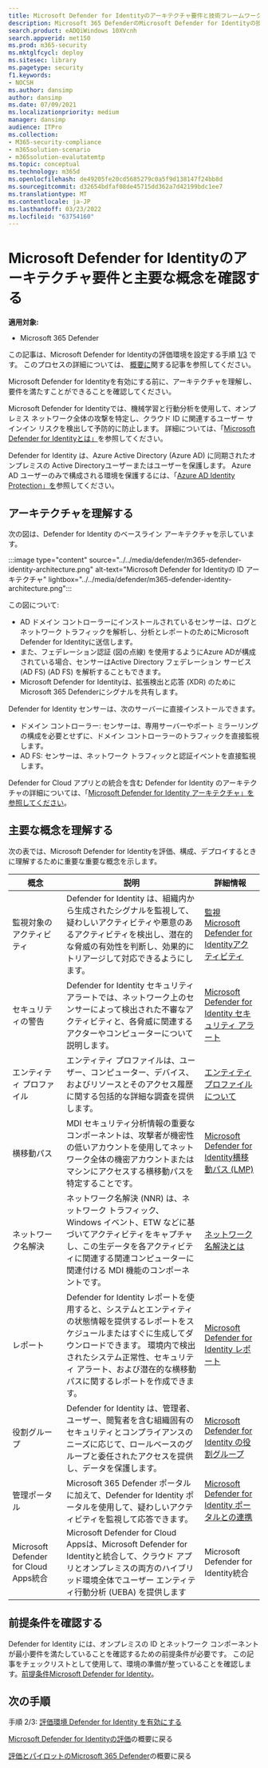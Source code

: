 ```yaml
---
title: Microsoft Defender for Identityのアーキテクチャ要件と技術フレームワークを確認する
description: Microsoft 365 DefenderのMicrosoft Defender for Identityの技術図は、試用版ラボまたはパイロット環境を構築する前に、Microsoft 365の ID を理解するのに役立ちます。
search.product: eADQiWindows 10XVcnh
search.appverid: met150
ms.prod: m365-security
ms.mktglfcycl: deploy
ms.sitesec: library
ms.pagetype: security
f1.keywords:
- NOCSH
ms.author: dansimp
author: dansimp
ms.date: 07/09/2021
ms.localizationpriority: medium
manager: dansimp
audience: ITPro
ms.collection:
- M365-security-compliance
- m365solution-scenario
- m365solution-evalutatemtp
ms.topic: conceptual
ms.technology: m365d
ms.openlocfilehash: de49205fe20cd5685279c0a5f9d138147f24bb8d
ms.sourcegitcommit: d32654bdfaf08de45715dd362a7d42199bdc1ee7
ms.translationtype: MT
ms.contentlocale: ja-JP
ms.lasthandoff: 03/23/2022
ms.locfileid: "63754160"
---
```

# <a name="review-architecture-requirements-and-key-concepts-for-microsoft-defender-for-identity"></a>Microsoft Defender for Identityのアーキテクチャ要件と主要な概念を確認する


**適用対象:**
- Microsoft 365 Defender

この記事は、Microsoft Defender for Identityの評価環境を設定する手順 [1/3](eval-defender-identity-overview.md) です。 このプロセスの詳細については、 [概要に](eval-defender-identity-overview.md)関する記事を参照してください。

Microsoft Defender for Identityを有効にする前に、アーキテクチャを理解し、要件を満たすことができることを確認してください。

Microsoft Defender for Identityでは、機械学習と行動分析を使用して、オンプレミス ネットワーク全体の攻撃を特定し、クラウド ID に関連するユーザー サインイン リスクを検出して予防的に防止します。 詳細については、「[Microsoft Defender for Identityとは」](/defender-for-identity/what-is)を参照してください。

Defender for Identity は、Azure Active Directory (Azure AD) に同期されたオンプレミスの Active Directoryユーザーまたはユーザーを保護します。 Azure AD ユーザーのみで構成される環境を保護するには、「[Azure AD Identity Protection」を](/azure/active-directory/identity-protection/overview-identity-protection)参照してください。

## <a name="understand-the-architecture"></a>アーキテクチャを理解する

次の図は、Defender for Identity のベースライン アーキテクチャを示しています。 

:::image type="content" source="../../media/defender/m365-defender-identity-architecture.png" alt-text="Microsoft Defender for Identityの ID アーキテクチャ" lightbox="../../media/defender/m365-defender-identity-architecture.png":::

この図について:

- AD ドメイン コントローラーにインストールされているセンサーは、ログとネットワーク トラフィックを解析し、分析とレポートのためにMicrosoft Defender for Identityに送信します。
-  また、フェデレーション認証 (図の点線) を使用するようにAzure ADが構成されている場合、センサーはActive Directory フェデレーション サービス (AD FS) (AD FS) を解析することもできます。 
- Microsoft Defender for Identityは、拡張検出と応答 (XDR) のためにMicrosoft 365 Defenderにシグナルを共有します。

Defender for Identity センサーは、次のサーバーに直接インストールできます。

- ドメイン コントローラー: センサーは、専用サーバーやポート ミラーリングの構成を必要とせずに、ドメイン コントローラーのトラフィックを直接監視します。
- AD FS: センサーは、ネットワーク トラフィックと認証イベントを直接監視します。

Defender for Cloud アプリとの統合を含む Defender for Identity のアーキテクチャの詳細については、「[Microsoft Defender for Identity アーキテクチャ」を参照してください](/defender-for-identity/architecture)。


## <a name="understand-key-concepts"></a>主要な概念を理解する

次の表では、Microsoft Defender for Identityを評価、構成、デプロイするときに理解するために重要な重要な概念を示します。

|概念  |説明 |詳細情報  |
|---------|---------|---------|
| 監視対象のアクティビティ | Defender for Identity は、組織内から生成されたシグナルを監視して、疑わしいアクティビティや悪意のあるアクティビティを検出し、潜在的な脅威の有効性を判断し、効果的にトリアージして対応できるようにします。  |  [監視Microsoft Defender for Identityアクティビティ](/defender-for-identity/monitored-activities)       |
| セキュリティの警告    | Defender for Identity セキュリティ アラートでは、ネットワーク上のセンサーによって検出された不審なアクティビティと、各脅威に関連するアクターやコンピューターについて説明します。   | [Microsoft Defender for Identity セキュリティ アラート](/defender-for-identity/suspicious-activity-guide?tabs=external)    |
| エンティティ プロファイル    | エンティティ プロファイルは、ユーザー、コンピューター、デバイス、およびリソースとそのアクセス履歴に関する包括的な詳細な調査を提供します。   | [エンティティ プロファイルについて](/defender-for-identity/entity-profiles)  |
| 横移動パス    | MDI セキュリティ分析情報の重要なコンポーネントは、攻撃者が機密性の低いアカウントを使用してネットワーク全体の機密アカウントまたはマシンにアクセスする横移動パスを特定することです。  | [Microsoft Defender for Identity横移動パス (LMP)](/defender-for-identity/use-case-lateral-movement-path)  |
| ネットワーク名解決    |  ネットワーク名解決 (NNR) は、ネットワーク トラフィック、Windows イベント、ETW などに基づいてアクティビティをキャプチャし、この生データを各アクティビティに関連する関連コンピューターに関連付ける MDI 機能のコンポーネントです。       | [ネットワーク名解決とは](/defender-for-identity/nnr-policy)      |
| レポート    | Defender for Identity レポートを使用すると、システムとエンティティの状態情報を提供するレポートをスケジュールまたはすぐに生成してダウンロードできます。  環境内で検出されたシステム正常性、セキュリティ アラート、および潜在的な横移動パスに関するレポートを作成できます。   | [Microsoft Defender for Identity レポート](/defender-for-identity/reports)       |
| 役割グループ    | Defender for Identity は、管理者、ユーザー、閲覧者を含む組織固有のセキュリティとコンプライアンスのニーズに応じて、ロールベースのグループと委任されたアクセスを提供し、データを保護します。        |  [Microsoft Defender for Identity の役割グループ](/defender-for-identity/role-groups)       |
| 管理ポータル    |  Microsoft 365 Defender ポータルに加えて、Defender for Identity ポータルを使用して、疑わしいアクティビティを監視して応答できます。      | [Microsoft Defender for Identity ポータルとの連携](/defender-for-identity/workspace-portal)        |
| Microsoft Defender for Cloud Apps統合   | Microsoft Defender for Cloud Appsは、Microsoft Defender for Identityと統合して、クラウド アプリとオンプレミスの両方のハイブリッド環境全体でユーザー エンティティ行動分析 (UEBA) を提供します   | Microsoft Defender for Identity統合  |

## <a name="review-prerequisites"></a>前提条件を確認する

Defender for Identity には、オンプレミスの ID とネットワーク コンポーネントが最小要件を満たしていることを確認するための前提条件が必要です。 この記事をチェックリストとして使用して、環境の準備が整っていることを確認します。[前提条件Microsoft Defender for Identity](/defender-for-identity/prerequisites)。


## <a name="next-steps"></a>次の手順

手順 2/3: [評価環境 Defender for Identity を有効にする](eval-defender-identity-enable-eval.md)

[Microsoft Defender for Identityの評価](eval-defender-identity-overview.md)の概要に戻る

[評価とパイロットのMicrosoft 365 Defender](eval-overview.md)の概要に戻る 

